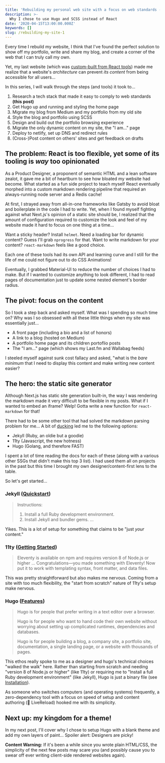 ```yaml
---
title: 'Rebuilding my personal web site with a focus on web standards - Part 1'
description: >-
  Why I chose to use Hugo and SCSS instead of React
date: '2020-04-15T13:00:00.000Z'
keywords: []
slug: /rebuilding-my-site-1
---
```


Every time I rebuild my website, I think that I've found the perfect solution to show off my portfolio, write and share my blog, and create a corner of the web that I can truly call my own.

Yet, my last website (which was [custom-built from React tools](https://github.com/DreaminDani/desandoval-dot-net)) made me realize that a website's *architecture* can prevent *its content* from being accessible for all users...

In this series, I will walk through the steps (and tools) it took to...
1. Research a tech stack that made it easy to comply to web standards **(this post)**
2. Get Hugo up and running and styling the home page
3. Migrate my blog from Medium and my portfolio from my old site
4. Style the blog and portfolio using SCSS
5. Design and build out the portfolio browsing experience
6. Migrate the only dynamic content on my site, the "I am..." page
7. Deploy to netlify, set up DNS and redirect rules
8. (Cross-)Post content on others' sites and get feedback on drafts

## The problem: React is too flexible, yet some of its tooling is *way* too opinionated
As a Product Designer, a proponent of semantic HTML and a lean software zealot, it gave me a bit of heartburn to see how bloated my website had become. What started as a fun side project to teach myself React eventually morphed into a custom markdown rendering pipeline that required an always-running node server and a Redis cache!

At first, I strayed away from all-in-one frameworks like Gatsby to avoid bloat and boilerplate in the code I had to write. Yet, when I found myself fighting against what Next.js's opinion of a static site should be, I realized that the amount of configuration required to customize the look and feel of my website made it hard to focus on one thing at a time...

Want a sticky header? Install `helmet`. Need a loading bar for dynamic content? Guess I'll grab `nprogress` for that. Want to write markdown for your content? `react-markdown` feels like a good choice.

Each one of these tools had its own API and learning curve and I still for the life of me could not figure out to do CSS Animations!

Eventually, I grabbed Material-UI to reduce the number of choices I had to make. But if I wanted to customize anything to look different, I had to read pages of documentation just to update some nested element's border radius.

## The pivot: focus on the content
So I took a step back and asked myself. What was I spending so much time on? Why was I so obsessed with all these little things when my site was essentially just...

- A front page (including a bio and a list of honors)
- A link to a blog (hosted on Medium)
- A portfolio home page and its children portoflio posts
- The "I am..." page (which shows my Last.fm and Wallabag feeds)

I steeled myself against sunk cost fallacy and asked, "what is the *bare minimum* that I need to display this content and make writing new content easier?

## The hero: the static site generator
Although Next.js has static site generation built-in, the way I was rendering the markdown made it very difficult to be flexible in my posts. What if I wanted to embed an iframe? Welp! Gotta write a new function for `react-markdown` for that!

There had to be some other tool that had solved the markdown parsing problem for me... A bit of [ducking](https://duckduckgo.com) led me to the following options:
- Jekyll (Ruby, an oldie but a goodie)
- 11ty (Javascript, the new hotness)
- Hugo (Golang, and therefore FAST)

I spent a lot of time reading the docs for each of these (along with a various other SSGs that didn't make this top 3 list). I had used them all on projects in the past but this time I brought my own designer/content-first lens to the table.

So let's get started...

### **Jekyll** ([Quickstart](https://jekyllrb.com/docs/))
> Instructions:
> 1. Install a full Ruby development environment.
> 2. Install Jekyll and bundler gems.
> ...

Yikes. This is a lot of setup for something that claims to be "just *your* content."

### **11ty** ([Getting Started](https://www.11ty.dev/docs/getting-started/))
> Eleventy is available on npm and requires version 8 of Node.js or higher
> ...
> Congratulations—you made something with Eleventy! Now put it to work with templating syntax, front matter, and data files.

This was pretty straightforward but also makes me nervous. Coming from a site with too much flexibility, the "start from scratch" nature of 11ty's setup make nervous.

### **Hugo** ([Features](https://gohugo.io/about/features/))
> Hugo is for people that prefer writing in a text editor over a browser.
>
> Hugo is for people who want to hand code their own website without worrying about setting up complicated runtimes, dependencies and databases.
>
> Hugo is for people building a blog, a company site, a portfolio site, documentation, a single landing page, or a website with thousands of pages.

This ethos really spoke to me as a designer and hugo's technical choices "walked the walk" here. Rather than starting from scratch and needing "version 8 of Node.js or higher" (like 11ty) or requiring me to "Install a full Ruby development environment" (like Jekyll), Hugo is just a binary file (see [Installation](https://gohugo.io/getting-started/installing/)).

As someone who switches computers (and operating systems) frequently, a zero-dependency tool with a focus on speed of setup and content authoring (👋 LiveReload) hooked me with its simplicity.

## Next up: my kingdom for a theme!
In my next post, I'll cover why I chose to setup Hugo with a blank theme and add my own layers of paint... Spoiler alert: Designers are picky!

**Content Warning:** If it's been a while since you wrote plain HTML/CSS, the simplicity of the next few posts may scare you (and possibly cause you to swear off ever writing client-side rendered websites again).